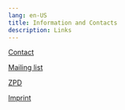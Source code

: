 ```yaml
---
lang: en-US
title: Information and Contacts
description: Links
---
```

[Contact](mailto:ocr4all@uni-wuerzburg.de?subject=ocr4all%20contakt)

[Mailing list](https://lists.uni-wuerzburg.de/mailman/listinfo/ocr4all)

[ZPD](https://www.uni-wuerzburg.de/zpd)

[Imprint](https://www.uni-wuerzburg.de/en/sonstiges/imprint-privacy-policy)
